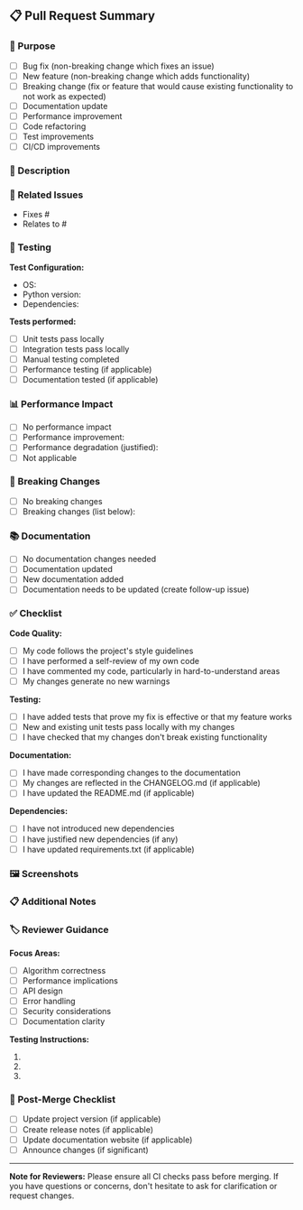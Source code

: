 ## 📋 Pull Request Summary

### 🎯 Purpose
<!-- What does this PR accomplish? -->
- [ ] Bug fix (non-breaking change which fixes an issue)
- [ ] New feature (non-breaking change which adds functionality)
- [ ] Breaking change (fix or feature that would cause existing functionality to not work as expected)
- [ ] Documentation update
- [ ] Performance improvement
- [ ] Code refactoring
- [ ] Test improvements
- [ ] CI/CD improvements

### 📝 Description
<!-- Provide a detailed description of your changes -->



### 🔗 Related Issues
<!-- Link to related issues using "Fixes #123" or "Closes #123" -->
- Fixes # 
- Relates to # 

### 🧪 Testing
<!-- How has this been tested? -->

**Test Configuration:**
- OS: 
- Python version: 
- Dependencies: 

**Tests performed:**
- [ ] Unit tests pass locally
- [ ] Integration tests pass locally
- [ ] Manual testing completed
- [ ] Performance testing (if applicable)
- [ ] Documentation tested (if applicable)

### 📊 Performance Impact
<!-- If applicable, describe the performance impact -->
- [ ] No performance impact
- [ ] Performance improvement: 
- [ ] Performance degradation (justified): 
- [ ] Not applicable

### 🔄 Breaking Changes
<!-- List any breaking changes -->
- [ ] No breaking changes
- [ ] Breaking changes (list below):

### 📚 Documentation
<!-- Documentation changes -->
- [ ] No documentation changes needed
- [ ] Documentation updated
- [ ] New documentation added
- [ ] Documentation needs to be updated (create follow-up issue)

### ✅ Checklist
<!-- Check all that apply -->

**Code Quality:**
- [ ] My code follows the project's style guidelines
- [ ] I have performed a self-review of my own code
- [ ] I have commented my code, particularly in hard-to-understand areas
- [ ] My changes generate no new warnings

**Testing:**
- [ ] I have added tests that prove my fix is effective or that my feature works
- [ ] New and existing unit tests pass locally with my changes
- [ ] I have checked that my changes don't break existing functionality

**Documentation:**
- [ ] I have made corresponding changes to the documentation
- [ ] My changes are reflected in the CHANGELOG.md (if applicable)
- [ ] I have updated the README.md (if applicable)

**Dependencies:**
- [ ] I have not introduced new dependencies
- [ ] I have justified new dependencies (if any)
- [ ] I have updated requirements.txt (if applicable)

### 🖼️ Screenshots
<!-- If applicable, add screenshots to help explain your changes -->



### 📋 Additional Notes
<!-- Any additional information that reviewers should know -->



### 🏷️ Reviewer Guidance
<!-- Help reviewers understand what to focus on -->

**Focus Areas:**
- [ ] Algorithm correctness
- [ ] Performance implications
- [ ] API design
- [ ] Error handling
- [ ] Security considerations
- [ ] Documentation clarity

**Testing Instructions:**
<!-- Provide step-by-step instructions for testing this PR -->

1. 
2. 
3. 

### 🎉 Post-Merge Checklist
<!-- Items to complete after merging -->
- [ ] Update project version (if applicable)
- [ ] Create release notes (if applicable)  
- [ ] Update documentation website (if applicable)
- [ ] Announce changes (if significant)

---

**Note for Reviewers:** Please ensure all CI checks pass before merging. If you have questions or concerns, don't hesitate to ask for clarification or request changes.

